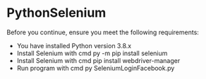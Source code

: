 # PythonSelenium
Before you continue, ensure you meet the following requirements:

* You have installed Python version 3.8.x
* Install Selenium with cmd py -m pip install selenium
* Install Selenium with cmd pip install webdriver-manager
* Run program with cmd py SeleniumLoginFacebook.py
